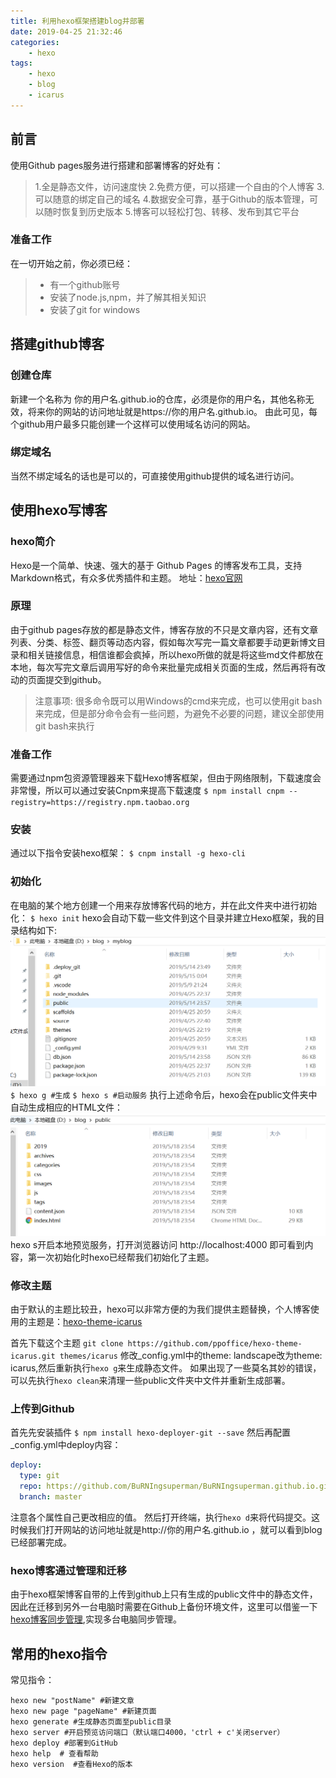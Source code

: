 ```yaml
---
title: 利用hexo框架搭建blog并部署
date: 2019-04-25 21:32:46
categories: 
    - hexo
tags: 
    - hexo
    - blog
    - icarus
---
```

## 前言
使用Github pages服务进行搭建和部署博客的好处有：
<!--more-->
> 1.全是静态文件，访问速度快
> 2.免费方便，可以搭建一个自由的个人博客
> 3.可以随意的绑定自己的域名
> 4.数据安全可靠，基于Github的版本管理，可以随时恢复到历史版本
> 5.博客可以轻松打包、转移、发布到其它平台


### 准备工作
在一切开始之前，你必须已经：

> - 有一个github账号
> - 安装了node.js,npm，并了解其相关知识
> - 安装了git for windows

## 搭建github博客
### 创建仓库
新建一个名称为 你的用户名.github.io的仓库，必须是你的用户名，其他名称无效，将来你的网站的访问地址就是https://你的用户名.github.io。
由此可见，每个github用户最多只能创建一个这样可以使用域名访问的网站。

### 绑定域名
当然不绑定域名的话也是可以的，可直接使用github提供的域名进行访问。




## 使用hexo写博客

### hexo简介
Hexo是一个简单、快速、强大的基于 Github Pages 的博客发布工具，支持Markdown格式，有众多优秀插件和主题。
地址：[hexo官网](http://hexo.io)


### 原理
由于github pages存放的都是静态文件，博客存放的不只是文章内容，还有文章列表、分类、标签、翻页等动态内容，假如每次写完一篇文章都要手动更新博文目录和相关链接信息，相信谁都会疯掉，所以hexo所做的就是将这些md文件都放在本地，每次写完文章后调用写好的命令来批量完成相关页面的生成，然后再将有改动的页面提交到github。

> 注意事项:
> 很多命令既可以用Windows的cmd来完成，也可以使用git bash来完成，但是部分命令会有一些问题，为避免不必要的问题，建议全部使用git bash来执行

### 准备工作
需要通过npm包资源管理器来下载Hexo博客框架，但由于网络限制，下载速度会非常慢，所以可以通过安装Cnpm来提高下载速度
`$ npm install cnpm --registry=https://registry.npm.taobao.org`

### 安装

通过以下指令安装hexo框架：
`$ cnpm install -g hexo-cli`

### 初始化
在电脑的某个地方创建一个用来存放博客代码的地方，并在此文件夹中进行初始化：
`$ hexo init`
hexo会自动下载一些文件到这个目录并建立Hexo框架，我的目录结构如下:
![hexo博客目录结构](hexobulidblog/截图1.png)
`$ hexo g #生成`
`$ hexo s #启动服务`
执行上述命令后，hexo会在public文件夹中自动生成相应的HTML文件：
![public文件夹结构](hexobulidblog/截图2.png)
hexo s开启本地预览服务，打开浏览器访问 http://localhost:4000 即可看到内容，第一次初始化时hexo已经帮我们初始化了主题。

### 修改主题
由于默认的主题比较丑，hexo可以非常方便的为我们提供主题替换，个人博客使用的主题是：[hexo-theme-icarus](https://github.com/ppoffice/hexo-theme-icarus)

首先下载这个主题
`git clone https://github.com/ppoffice/hexo-theme-icarus.git themes/icarus`
修改_config.yml中的theme: landscape改为theme: icarus,然后重新执行`hexo g`来生成静态文件。
如果出现了一些莫名其妙的错误，可以先执行`hexo clean`来清理一些public文件夹中文件并重新生成部署。

### 上传到Github
首先先安装插件
`$ npm install hexo-deployer-git --save`
然后再配置_config.yml中deploy内容：
```yaml
deploy:
  type: git
  repo: https://github.com/BuRNIngsuperman/BuRNIngsuperman.github.io.git
  branch: master
```
注意各个属性自己更改相应的值。
然后打开终端，执行`hexo d`来将代码提交。这时候我们打开网站的访问地址就是http://你的用户名.github.io ，就可以看到blog已经部署完成。

### hexo博客通过管理和迁移
由于hexo框架博客自带的上传到github上只有生成的public文件中的静态文件，因此在迁移到另外一台电脑时需要在Github上备份环境文件，这里可以借鉴一下[hexo博客同步管理](https://www.jianshu.com/p/fceaf373d797),实现多台电脑同步管理。


## 常用的hexo指令

常见指令：
```
hexo new "postName" #新建文章
hexo new page "pageName" #新建页面
hexo generate #生成静态页面至public目录
hexo server #开启预览访问端口（默认端口4000，'ctrl + c'关闭server）
hexo deploy #部署到GitHub
hexo help  # 查看帮助
hexo version  #查看Hexo的版本
```


